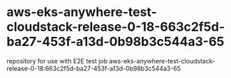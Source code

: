 # aws-eks-anywhere-test-cloudstack-release-0-18-663c2f5d-ba27-453f-a13d-0b98b3c544a3-65
repository for use with E2E test job aws-eks-anywhere-test-cloudstack-release-0-18:663c2f5d-ba27-453f-a13d-0b98b3c544a3-65

